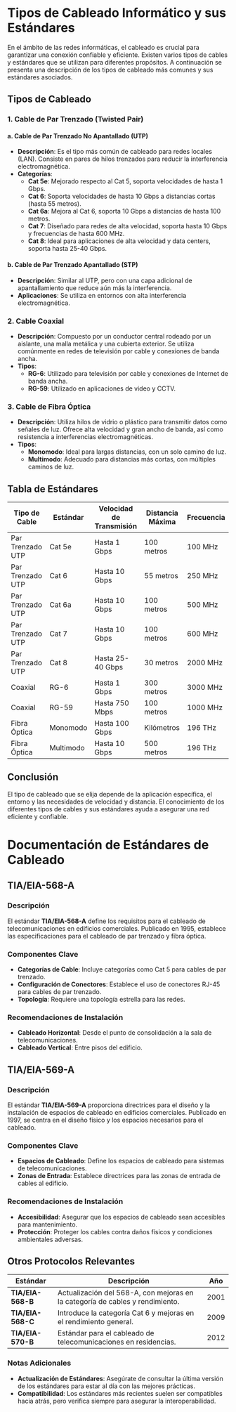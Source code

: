 # Tipos de Cableado Informático y sus Estándares

En el ámbito de las redes informáticas, el cableado es crucial para garantizar una conexión confiable y eficiente. Existen varios tipos de cables y estándares que se utilizan para diferentes propósitos. A continuación se presenta una descripción de los tipos de cableado más comunes y sus estándares asociados.

## Tipos de Cableado

### 1. Cable de Par Trenzado (Twisted Pair)

#### a. Cable de Par Trenzado No Apantallado (UTP)
- **Descripción**: Es el tipo más común de cableado para redes locales (LAN). Consiste en pares de hilos trenzados para reducir la interferencia electromagnética.
- **Categorías**:
    - **Cat 5e**: Mejorado respecto al Cat 5, soporta velocidades de hasta 1 Gbps.
    - **Cat 6**: Soporta velocidades de hasta 10 Gbps a distancias cortas (hasta 55 metros).
    - **Cat 6a**: Mejora al Cat 6, soporta 10 Gbps a distancias de hasta 100 metros.
    - **Cat 7**: Diseñado para redes de alta velocidad, soporta hasta 10 Gbps y frecuencias de hasta 600 MHz.
    - **Cat 8**: Ideal para aplicaciones de alta velocidad y data centers, soporta hasta 25-40 Gbps.

#### b. Cable de Par Trenzado Apantallado (STP)
- **Descripción**: Similar al UTP, pero con una capa adicional de apantallamiento que reduce aún más la interferencia.
- **Aplicaciones**: Se utiliza en entornos con alta interferencia electromagnética.

### 2. Cable Coaxial

- **Descripción**: Compuesto por un conductor central rodeado por un aislante, una malla metálica y una cubierta exterior. Se utiliza comúnmente en redes de televisión por cable y conexiones de banda ancha.
- **Tipos**:
    - **RG-6**: Utilizado para televisión por cable y conexiones de Internet de banda ancha.
    - **RG-59**: Utilizado en aplicaciones de video y CCTV.

### 3. Cable de Fibra Óptica

- **Descripción**: Utiliza hilos de vidrio o plástico para transmitir datos como señales de luz. Ofrece alta velocidad y gran ancho de banda, así como resistencia a interferencias electromagnéticas.
- **Tipos**:
    - **Monomodo**: Ideal para largas distancias, con un solo camino de luz.
    - **Multimodo**: Adecuado para distancias más cortas, con múltiples caminos de luz.

## Tabla de Estándares

| Tipo de Cable       | Estándar        | Velocidad de Transmisión | Distancia Máxima |    Frecuencia          |
|---------------------|------------------|--------------------------|------------------|-------------------|
| Par Trenzado UTP    | Cat 5e           | Hasta 1 Gbps             | 100 metros       | 100 MHz              |
| Par Trenzado UTP    | Cat 6            | Hasta 10 Gbps            | 55 metros        | 250 MHz             |
| Par Trenzado UTP    | Cat 6a           | Hasta 10 Gbps            | 100 metros       | 500 MHz             |
| Par Trenzado UTP    | Cat 7            | Hasta 10 Gbps            | 100 metros       | 600 MHz             |
| Par Trenzado UTP    | Cat 8            | Hasta 25-40 Gbps         | 30 metros        | 2000 MHz             |
| Coaxial             | RG-6             | Hasta 1 Gbps             | 300 metros       | 3000 MHz             |
| Coaxial             | RG-59            | Hasta 750 Mbps           | 100 metros       | 1000 MHz             |
| Fibra Óptica        | Monomodo         | Hasta 100 Gbps           | Kilómetros       | 196 THz             |
| Fibra Óptica        | Multimodo        | Hasta 10 Gbps            | 500 metros       | 196 THz             |

## Conclusión

El tipo de cableado que se elija depende de la aplicación específica, el entorno y las necesidades de velocidad y distancia. El conocimiento de los diferentes tipos de cables y sus estándares ayuda a asegurar una red eficiente y confiable.


# Documentación de Estándares de Cableado

## TIA/EIA-568-A

### Descripción
El estándar **TIA/EIA-568-A** define los requisitos para el cableado de telecomunicaciones en edificios comerciales. Publicado en 1995, establece las especificaciones para el cableado de par trenzado y fibra óptica.

### Componentes Clave
- **Categorías de Cable**: Incluye categorías como Cat 5 para cables de par trenzado.
- **Configuración de Conectores**: Establece el uso de conectores RJ-45 para cables de par trenzado.
- **Topología**: Requiere una topología estrella para las redes.

### Recomendaciones de Instalación
- **Cableado Horizontal**: Desde el punto de consolidación a la sala de telecomunicaciones.
- **Cableado Vertical**: Entre pisos del edificio.

## TIA/EIA-569-A

### Descripción
El estándar **TIA/EIA-569-A** proporciona directrices para el diseño y la instalación de espacios de cableado en edificios comerciales. Publicado en 1997, se centra en el diseño físico y los espacios necesarios para el cableado.

### Componentes Clave
- **Espacios de Cableado**: Define los espacios de cableado para sistemas de telecomunicaciones.
- **Zonas de Entrada**: Establece directrices para las zonas de entrada de cables al edificio.

### Recomendaciones de Instalación
- **Accesibilidad**: Asegurar que los espacios de cableado sean accesibles para mantenimiento.
- **Protección**: Proteger los cables contra daños físicos y condiciones ambientales adversas.

## Otros Protocolos Relevantes

| Estándar         | Descripción                                                                 | Año  |
|------------------|-----------------------------------------------------------------------------|------|
| **TIA/EIA-568-B**| Actualización del 568-A, con mejoras en la categoría de cables y rendimiento. | 2001 |
| **TIA/EIA-568-C**| Introduce la categoría Cat 6 y mejoras en el rendimiento general.            | 2009 |
| **TIA/EIA-570-B**| Estándar para el cableado de telecomunicaciones en residencias.                | 2012 |

### Notas Adicionales
- **Actualización de Estándares**: Asegúrate de consultar la última versión de los estándares para estar al día con las mejores prácticas.
- **Compatibilidad**: Los estándares más recientes suelen ser compatibles hacia atrás, pero verifica siempre para asegurar la interoperabilidad.

